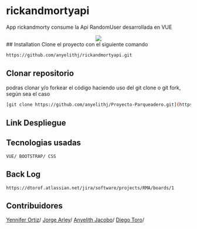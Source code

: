 # rickandmortyapi

App rickandmorty consume la Api RandomUser desarrollada en VUE
<div align="center">
  <img src="https://thumbs.gfycat.com/SoftEarnestGyrfalcon-max-1mb.gif"/>
</div>
## Installation
Clone el proyecto con el siguiente comando

```bash
https://github.com/anyelithj/rickandmortyapi.git
```
## Clonar repositorio
podras clonar y/o forkear el código haciendo uso del git clone o git fork, según sea el caso

```bash
[git clone https://github.com/anyelithj/Proyecto-Parqueadero.git](https://github.com/anyelithj/rickandmortyapi.git)
```

## Link Despliegue


## Tecnologias usadas
`VUE/ BOOTSTRAP/ CSS`

## Back Log
`https://dtorof.atlassian.net/jira/software/projects/RMA/boards/1`

## Contribuidores
[Yennifer Ortiz](https://github.com/yortizher)/
[Jorge Arley](https://github.com/drbobby27)/
[Anyelith Jacobo](https://github.com/anyelithj)/
[Diego Toro](https://github.com/Dtorof)/
